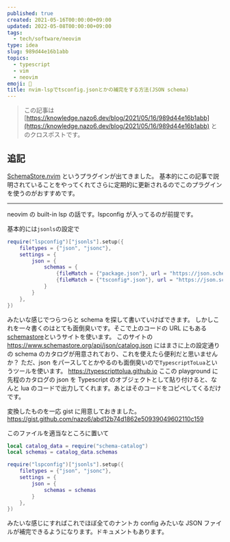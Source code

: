 ```yaml
---
published: true
created: 2021-05-16T00:00:00+09:00
updated: 2022-05-08T00:00:00+09:00
tags:
  - tech/software/neovim
type: idea
slug: 989d44e16b1abb
topics:
  - typescript
  - vim
  - neovim
emoji: 📝
title: nvim-lspでtsconfig.jsonとかの補完をする方法(JSON schema)
---
```

> この記事は [https://knowledge.nazo6.dev/blog/2021/05/16/989d44e16b1abb](https://knowledge.nazo6.dev/blog/2021/05/16/989d44e16b1abb) とのクロスポストです。



## 追記

[SchemaStore.nvim](https://github.com/b0o/schemastore.nvim) というプラグインが出てきました。
基本的にこの記事で説明されていることをやってくれてさらに定期的に更新されるのでこのプラグインを使うのがおすすめです。

---

neovim の built-in lsp の話です。lspconfig が入ってるのが前提です。

基本的には`jsonls`の設定で

```lua
require("lspconfig")["jsonls"].setup({
    filetypes = {"json", "jsonc"},
    settings = {
        json = {
            schemas = {
                {fileMatch = {"package.json"}, url = "https://json.schemastore.org/package.json"},
                {fileMatch = {"tsconfig*.json"}, url = "https://json.schemastore.org/tsconfig.json"},
            }
        }
    },
})
```

みたいな感じでつらつらと schema を探して書いていけばできます。
しかしこれを一々書くのはとても面倒臭いです。そこで上のコードの URL にもある[schemastore](https://www.schemastore.org/json/)というサイトを使います。
このサイトの
https://www.schemastore.org/api/json/catalog.json
にはまさに上の設定通りの schema のカタログが用意されており、これを使えたら便利だと思いませんか？
ただ、json をパースしてとかやるのも面倒臭いので`TypescriptToLua`というツールを使います。
https://typescripttolua.github.io
ここの playground に先程のカタログの json を Typescript のオブジェクトとして貼り付けると、なんと lua のコードで出力してくれます。あとはそのコードをコピペしてくるだけです。

変換したものを一応 gist に用意しておきました。
https://gist.github.com/nazo6/abd12b74d1862e50939049602110c159

このファイルを適当なところに置いて

```lua
local catalog_data = require("schema-catalog")
local schemas = catalog_data.schemas

require("lspconfig")["jsonls"].setup({
    filetypes = {"json", "jsonc"},
    settings = {
        json = {
            schemas = schemas
        }
    },
})
```

みたいな感じにすればこれでほぼ全てのナントカ config みたいな JSON ファイルが補完できるようになります。ドキュメントもあります。
